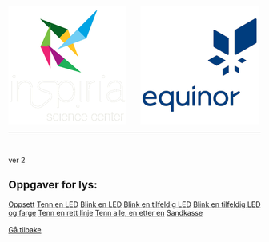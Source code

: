 ![Inspiria](logo/logo_72_hvit.png)  &nbsp; &nbsp; &nbsp;   ![Equinor](logo/equinor_72_blue.png)


------------------------------------------------------
<br>

ver 2

## Oppgaver for lys:

<div class="container">
  <a class="lysbutton1" href="/">Oppsett</a>
  <a class="lysbutton2" href="https://makecode.microbit.org/#tutorial:https://github.com/8gywce293pcg/rgb-matrix-single-led">Tenn en LED</a>
  <a class="lysbutton3" href="https://makecode.microbit.org/#tutorial:https://github.com/8gywce293pcg/rgb-matrix-single-blink-led">Blink en LED</a>
  <a class="lysbutton4" href="https://makecode.microbit.org/#tutorial:https://github.com/8gywce293pcg/rgb-matrix-single-tilfeldig-blink-led">Blink en tilfeldig LED</a>
  <a class="lysbutton5" href="https://makecode.microbit.org/#tutorial:https://github.com/8gywce293pcg/rgb-matrix-4-tilfeldig-led-og-farge">Blink en tilfeldig LED og farge</a>
  <a class="lysbutton6" href="https://makecode.microbit.org/#tutorial:https://github.com/8gywce293pcg/rgb-matrix-rett-linje">Tenn en rett linje</a>
  <a class="lysbutton7" href="https://makecode.microbit.org/#tutorial:https://github.com/8gywce293pcg/rgb-matrix-en-etter-en-alle">Tenn alle, en etter en</a>
  <a class="lysbutton8" href="">Sandkasse</a>
</div>

<br>
<div class="site"></div>
<a class="homebutton" href="/splash/index.html">Gå tilbake</a>

